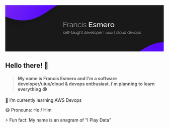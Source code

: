 <html>
      <head>
        <img src="image/readme_header.png" alt="my profile banner">
      </head>
</html>

## Hello there! 👋
> #### My name is Francis Esmero and I'm a __software developer/uiux/cloud & devops enthusiast__. i'm planning to learn everything 😭  



🌱 I’m currently learning AWS Devops 

😄 Pronouns: He / Him 

⚡ Fun fact: My name is an anagram of "I Play Data"  
